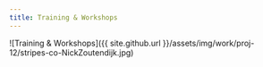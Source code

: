 ```yaml
---
title: Training & Workshops
---
```


![Training & Workshops]({{ site.github.url }}/assets/img/work/proj-12/stripes-co-NickZoutendijk.jpg)
